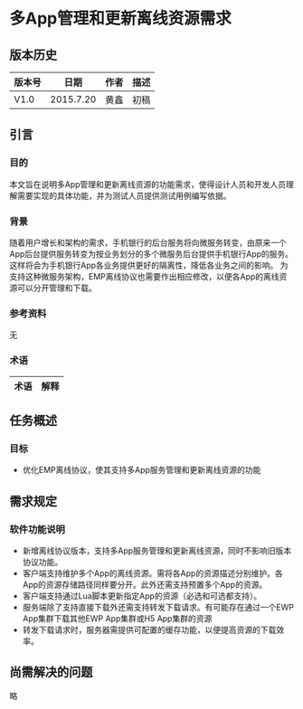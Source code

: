 # 多App管理和更新离线资源需求

## 版本历史
			
版本号        |    日期        | 作者         | 描述
------------  | -------------  | ------------ | --------------
V1.0          | 2015.7.20      | 黄鑫         | 初稿

<!-- toc -->

##	引言

###	目的

本文旨在说明多App管理和更新离线资源的功能需求，使得设计人员和开发人员理解需要实现的具体功能，并为测试人员提供测试用例编写依据。

###	背景

随着用户增长和架构的需求，手机银行的后台服务将向微服务转变，由原来一个App后台提供服务转变为按业务划分的多个微服务后台提供手机银行App的服务。这样将会为手机银行App各业务提供更好的隔离性，降低各业务之间的影响。
为支持这种微服务架构，EMP离线协议也需要作出相应修改，以便各App的离线资源可以分开管理和下载。

###	参考资料

  无 
	
###	术语

  术语            |  解释     
  ------------    | -------------

## 任务概述

### 目标

* 优化EMP离线协议，使其支持多App服务管理和更新离线资源的功能

## 	需求规定

###	软件功能说明

* 新增离线协议版本，支持多App服务管理和更新离线资源，同时不影响旧版本协议功能。
* 客户端支持维护多个App的离线资源。需将各App的资源描述分别维护。各App的资源存储路径同样要分开。此外还需支持预置多个App的资源。
* 客户端支持通过Lua脚本更新指定App的资源（必选和可选都支持）。
* 服务端除了支持直接下载外还需支持转发下载请求。有可能存在通过一个EWP App集群下载其他EWP App集群或H5 App集群的资源
* 转发下载请求时，服务器需提供可配置的缓存功能，以便提高资源的下载效率。

## 	尚需解决的问题
略


